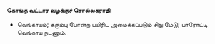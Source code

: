 **கொங்கு வட்டார வழக்குச் சொல்லகராதி**
- வெங்காயம்; கரும்பு போன்ற பயிரிட அமைக்கப்படும் சிறு மேடு; பாரோட்டி வெங்காய நடணும்.

